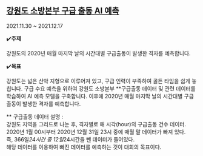 ## [강원도 소방본부 구급 출동 AI 예측](https://ejk9658.notion.site/AI-4b241e651a0340e0b5f386beab5a0c4d?pvs=4)

2021.11.30 ~ 2021.12.17

✔️**주제**

강원도의 2020년 매월 마지막 날의 시간대별 구급출동이 발생한 격자를 예측합니다.

✔️**목표**

강원도는 넓은 산악 지형으로 이루어져 있고, 구급 인력이 부족하여 골든 타임을 쉽게 놓칩니다.
구급 수요 예측을 위하여 강원도 소방본부 **구급출동 데이터 및 관련 데이터를 학습하여 AI 예측 모델을 구축합니다.
이후에 2020년 매월 마지막 날의 시간대별 구급출동이 발생한 격자를 예측합니다.

** 구급출동 데이터 설명 : <br>
강원도 지역을 그리드로 나눈 후, 격자별로 매 시각(hour)의 구급출동 건수 데이터. <br>
2020년 1월 00시부터 2020년 12월 31일 23시 중에 매월 말 데이터가 빠져 있다. <br>
즉, 366일*24시간 중 12일*24시간을 뺀 데이터가 들어있다. <br>
해당 데이터를 이용하여 빠진 데이터를 예측하는 것이 대회의 목표이다.